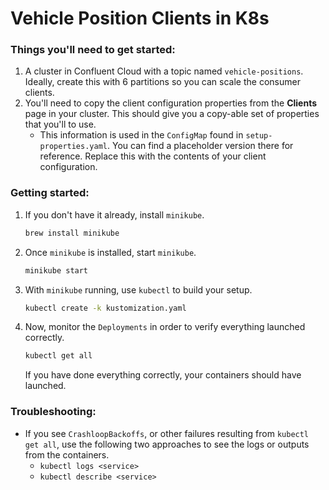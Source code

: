 # Vehicle Position Clients in K8s

### **Things you'll need to get started:**

1. A cluster in Confluent Cloud with a topic named `vehicle-positions`. Ideally, create this with 6 partitions so you can scale the consumer clients. 
1. You'll need to copy the client configuration properties from the **Clients** page in your cluster. This should give you a copy-able set of properties that you'll to use. 
    - This information is used in the `ConfigMap` found in `setup-properties.yaml`. You can find a placeholder version there for reference. Replace this with the contents of your client configuration.

### **Getting started:**

1. If you don't have it already, install `minikube`. 
    ```bash
    brew install minikube
    ```

1. Once `minikube` is installed, start `minikube`. 
    ```bash
    minikube start
    ```

1. With `minikube` running, use `kubectl` to build your setup.
    ```bash
    kubectl create -k kustomization.yaml
    ```

1. Now, monitor the `Deployments` in order to verify everything launched correctly.
    ```bash
    kubectl get all
    ```
    If you have done everything correctly, your containers should have launched. 

### **Troubleshooting:**

- If you see `CrashloopBackoffs`, or other failures resulting from `kubectl get all`, use the following two approaches to see the logs or outputs from the containers. 
    - `kubectl logs <service>`
    - `kubectl describe <service>`